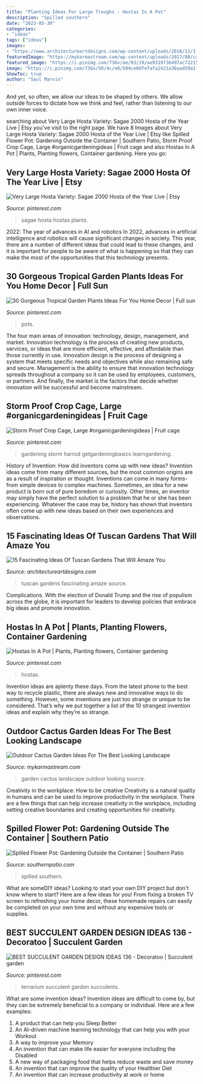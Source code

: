 ```yaml
---
title: "Planting Ideas For Large Troughs - Hostas In A Pot"
description: "Spilled southern"
date: "2023-05-30"
categories:
- "ideas"
tags: ["ideas"]
images:
- "https://www.architectureartdesigns.com/wp-content/uploads/2016/11/1-30.jpg"
featuredImage: "https://mykarmastream.com/wp-content/uploads/2017/08/cactus-garden-3.jpg"
featured_image: "https://i.pinimg.com/736x/ae/93/19/ae9319736497ac7221515efd45836a72--succulent-terrarium-succulents-garden.jpg"
image: "https://i.pinimg.com/736x/50/4c/e0/504ce0dfefafa2421a38aad59a1f6d2b.jpg"
ShowToc: true
author: "Saul Marvin"
---
```



And yet, so often, we allow our ideas to be shaped by others. We allow outside forces to dictate how we think and feel, rather than listening to our own inner voice.

	

		
searching about Very Large Hosta Variety: Sagae 2000 Hosta of the Year Live | Etsy you've visit to the right page. We have 8 Images about Very Large Hosta Variety: Sagae 2000 Hosta of the Year Live | Etsy like Spilled Flower Pot: Gardening Outside the Container | Southern Patio, Storm Proof Crop Cage, Large #organicgardeningideas | Fruit cage and also Hostas In A Pot | Plants, Planting flowers, Container gardening. Here you go:
		
    
## Very Large Hosta Variety: Sagae 2000 Hosta Of The Year Live | Etsy

<img loading=lazy src="https://i.pinimg.com/736x/a4/0a/9b/a40a9b6f11b1bb1819b37df0db8ae73a.jpg" onerror="this.onerror=null;this.src='https://tse2.mm.bing.net/th?id=OIP.WBfnWTUe91rRnGG4u0jgpQHaGd&amp;pid=15.1';" alt="Very Large Hosta Variety: Sagae 2000 Hosta of the Year Live | Etsy">

_Source: pinterest.com_

>sagae hosta hostas plants. 

	

2022: The year of advances in AI and robotics
In 2022, advances in artificial intelligence and robotics will cause significant changes in society. This year, there are a number of different ideas that could lead to these changes, and it is important for people to be aware of what is happening so that they can make the most of the opportunities that this technology presents.

    
## 30 Gorgeous Tropical Garden Plants Ideas For You Home Decor | Full Sun

<img loading=lazy src="https://i.pinimg.com/736x/84/30/db/8430db4424e7f2386e52acd940b36fe5.jpg" onerror="this.onerror=null;this.src='https://tse2.mm.bing.net/th?id=OIP.mDI3oUx_bF4jr7F1D16QOQHaKU&amp;pid=15.1';" alt="30 Gorgeous Tropical Garden Plants Ideas For You Home Decor | Full sun">

_Source: pinterest.com_

>pots. 

	

The four main areas of innovation: technology, design, management, and market.
Innovation technology is the process of creating new products, services, or ideas that are more efficient, effective, and affordable than those currently in use. Innovation design is the process of designing a system that meets specific needs and objectives while also remaining safe and secure. Management is the ability to ensure that innovation technology spreads throughout a company so it can be used by employees, customers, or partners. And finally, the market is the factors that decide whether innovation will be successful and become mainstream.

    
## Storm Proof Crop Cage, Large #organicgardeningideas | Fruit Cage

<img loading=lazy src="https://i.pinimg.com/736x/21/96/02/219602548bd7831cf8b0c4be04947d5d.jpg" onerror="this.onerror=null;this.src='https://tse3.mm.bing.net/th?id=OIP.gV4SRJC6OK5mHdf6uWiFggHaLI&amp;pid=15.1';" alt="Storm Proof Crop Cage, Large #organicgardeningideas | Fruit cage">

_Source: pinterest.com_

>gardening storm harrod getgardeningbasics learngardening. 

	

History of Invention: How did inventors come up with new ideas?
Invention ideas come from many different sources, but the most common origins are as a result of inspiration or thought. Inventions can come in many forms- from simple devices to complex machines. Sometimes, an idea for a new product is born out of pure boredom or curiosity. Other times, an inventor may simply have the perfect solution to a problem that he or she has been experiencing. Whatever the case may be, history has shown that inventors often come up with new ideas based on their own experiences and observations.

    
## 15 Fascinating Ideas Of Tuscan Gardens That Will Amaze You

<img loading=lazy src="https://www.architectureartdesigns.com/wp-content/uploads/2016/11/1-30.jpg" onerror="this.onerror=null;this.src='https://tse3.mm.bing.net/th?id=OIP.G0Hskv_bESKXDnIsgYvyiAHaLI&amp;pid=15.1';" alt="15 Fascinating Ideas Of Tuscan Gardens That Will Amaze You">

_Source: architectureartdesigns.com_

>tuscan gardens fascinating amaze source. 

	

Complications. With the election of Donald Trump and the rise of populism across the globe, it is important for leaders to develop policies that embrace big ideas and promote innovation.

    
## Hostas In A Pot | Plants, Planting Flowers, Container Gardening

<img loading=lazy src="https://i.pinimg.com/736x/50/4c/e0/504ce0dfefafa2421a38aad59a1f6d2b.jpg" onerror="this.onerror=null;this.src='https://tse2.mm.bing.net/th?id=OIP.Ic3JCTH-LYHyVZpGsON5zgHaJ3&amp;pid=15.1';" alt="Hostas In A Pot | Plants, Planting flowers, Container gardening">

_Source: pinterest.com_

>hostas. 

	

Invention ideas are aplenty these days. From the latest phone to the best way to recycle plastic, there are always new and innovative ways to do something. However, some inventions are just too strange or unique to be considered. That’s why we put together a list of the 10 strangest invention ideas and explain why they’re so strange.

    
## Outdoor Cactus Garden Ideas For The Best Looking Landscape

<img loading=lazy src="https://mykarmastream.com/wp-content/uploads/2017/08/cactus-garden-3.jpg" onerror="this.onerror=null;this.src='https://tse4.mm.bing.net/th?id=OIP.7bfTfsnWBk-McYU04PVy5QHaJ4&amp;pid=15.1';" alt="Outdoor Cactus Garden Ideas For The Best Looking Landscape">

_Source: mykarmastream.com_

>garden cactus landscape outdoor looking source. 

	

Creativity in the workplace: How to be creative
Creativity is a natural quality in humans and can be used to improve productivity in the workplace. There are a few things that can help increase creativity in the workplace, including setting creative boundaries and creating opportunities for creativity.

    
## Spilled Flower Pot: Gardening Outside The Container | Southern Patio

<img loading=lazy src="https://www.southernpatio.com/wp-content/uploads/sites/3/2017/05/12.jpg" onerror="this.onerror=null;this.src='https://tse2.mm.bing.net/th?id=OIP.dsRVI-4T73drHeF2_r5-EAHaFj&amp;pid=15.1';" alt="Spilled Flower Pot: Gardening Outside the Container | Southern Patio">

_Source: southernpatio.com_

>spilled southern. 

	

What are someDIY ideas?
Looking to start your own DIY project but don't know where to start? Here are a few ideas for you! From fixing a broken TV screen to refreshing your home decor, these homemade repairs can easily be completed on your own time and without any expensive tools or supplies.

    
## BEST SUCCULENT GARDEN DESIGN IDEAS 136 - Decoratoo | Succulent Garden

<img loading=lazy src="https://i.pinimg.com/736x/ae/93/19/ae9319736497ac7221515efd45836a72--succulent-terrarium-succulents-garden.jpg" onerror="this.onerror=null;this.src='https://tse3.mm.bing.net/th?id=OIP.7G-lDBIDohWKtpeEHXmOYQHaMh&amp;pid=15.1';" alt="BEST SUCCULENT GARDEN DESIGN IDEAS 136 - Decoratoo | Succulent garden">

_Source: pinterest.com_

>terrarium succulent garden succulents. 

	

What are some invention ideas?
Invention ideas are difficult to come by, but they can be extremely beneficial to a company or individual. Here are a few examples:
1. A product that can help you Sleep Better 
2. An AI-driven machine learning technology that can help you with your Workout 
3. A way to improve your Memory 
4. An invention that can make life easier for everyone including the Disabled 
5. A new way of packaging food that helps reduce waste and save money 
6. An invention that can improve the quality of your Healthier Diet 
7. An invention that can increase productivity at work or home 
